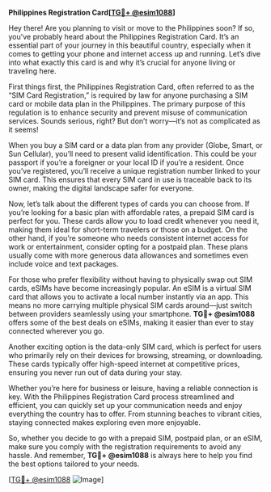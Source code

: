 **Philippines Registration Card[[TG💪+ @esim1088](https://t.me/s/esim1088)]**

Hey there! Are you planning to visit or move to the Philippines soon? If so, you've probably heard about the Philippines Registration Card. It’s an essential part of your journey in this beautiful country, especially when it comes to getting your phone and internet access up and running. Let’s dive into what exactly this card is and why it’s crucial for anyone living or traveling here.

First things first, the Philippines Registration Card, often referred to as the “SIM Card Registration,” is required by law for anyone purchasing a SIM card or mobile data plan in the Philippines. The primary purpose of this regulation is to enhance security and prevent misuse of communication services. Sounds serious, right? But don’t worry—it’s not as complicated as it seems!

When you buy a SIM card or a data plan from any provider (Globe, Smart, or Sun Cellular), you’ll need to present valid identification. This could be your passport if you’re a foreigner or your local ID if you’re a resident. Once you’ve registered, you’ll receive a unique registration number linked to your SIM card. This ensures that every SIM card in use is traceable back to its owner, making the digital landscape safer for everyone.

Now, let’s talk about the different types of cards you can choose from. If you’re looking for a basic plan with affordable rates, a prepaid SIM card is perfect for you. These cards allow you to load credit whenever you need it, making them ideal for short-term travelers or those on a budget. On the other hand, if you’re someone who needs consistent internet access for work or entertainment, consider opting for a postpaid plan. These plans usually come with more generous data allowances and sometimes even include voice and text packages.

For those who prefer flexibility without having to physically swap out SIM cards, eSIMs have become increasingly popular. An eSIM is a virtual SIM card that allows you to activate a local number instantly via an app. This means no more carrying multiple physical SIM cards around—just switch between providers seamlessly using your smartphone. **TG💪+ @esim1088** offers some of the best deals on eSIMs, making it easier than ever to stay connected wherever you go.

Another exciting option is the data-only SIM card, which is perfect for users who primarily rely on their devices for browsing, streaming, or downloading. These cards typically offer high-speed internet at competitive prices, ensuring you never run out of data during your stay.

Whether you’re here for business or leisure, having a reliable connection is key. With the Philippines Registration Card process streamlined and efficient, you can quickly set up your communication needs and enjoy everything the country has to offer. From stunning beaches to vibrant cities, staying connected makes exploring even more enjoyable.

So, whether you decide to go with a prepaid SIM, postpaid plan, or an eSIM, make sure you comply with the registration requirements to avoid any hassle. And remember, **TG💪+ @esim1088** is always here to help you find the best options tailored to your needs.

[[TG💪+ @esim1088](https://t.me/s/esim1088) ![Image](https://i.postimg.cc/Y0z9fWf4/image.png)]